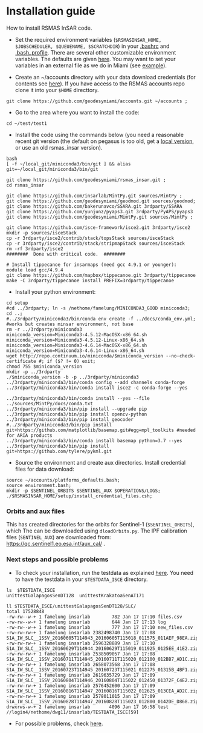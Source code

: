 # Installation guide
How to install RSMAS InSAR code.

* Set the required environment variables (`$RSMASINSAR_HOME, $JOBSCHEDULER, $QUEUENAME, $SCRATCHDIR`) in your [.bashrc](https://github.com/falkamelung/rsmas_insar/blob/master/docs/bashrc_contents.md) 
and [.bash_profile](./bash_profile.md). There are several other customizable environment variables. The defaults are given [here](./custom_variables.md). You may want to set your variables in an external file as we do in Miami (see [example](https://gist.github.com/falkamelung/f1281c38e301a3296ab0483f946cac4b)).

* Create an ~/accounts directory with your data download credentials (for contents see [here](./accounts_info.md)). If you have access to the RSMAS accounts repo clone it into your `$HOME` directtory.

```
git clone https://github.com/geodesymiami/accounts.git ~/accounts ;
```

* Go to the area where you want to install the code:

```
cd ~/test/test1
```

* Install the code using the commands below (you need a reasonable recent git version (the default on pegasus is too old, get a [local version](./install_git.md), or use an old rsmas_insar version). 

```
bash
[ -f ~/local_git/miniconda3/bin/git ] && alias git=~/local_git/miniconda3/bin/git	

git clone https://github.com/geodesymiami/rsmas_insar.git ;
cd rsmas_insar

git clone https://github.com/insarlab/MintPy.git sources/MintPy ;
git clone https://github.com/geodesymiami/geodmod.git sources/geodmod;
git clone https://github.com/bakerunavco/SSARA.git 3rdparty/SSARA
git clone https://github.com/yunjunz/pyaps3.git 3rdparty/PyAPS/pyaps3
git clone https://github.com/geodesymiami/MimtPy.git sources/MimtPy ;

git clone https://github.com/isce-framework/isce2.git 3rdparty/isce2
mkdir -p sources/isceStack
cp -r 3rdparty/isce2/contrib/stack/topsStack sources/isceStack
cp -r 3rdparty/isce2/contrib/stack/stripmapStack sources/isceStack
rm -rf 3rdparty/isce2
########  Done with critical code.  ########

# Install tippecanoe for insarmaps (need gcc 4.9.1 or younger):
module load gcc/4.9.4
git clone https://github.com/mapbox/tippecanoe.git 3rdparty/tippecanoe
make -C 3rdparty/tippecanoe install PREFIX=3rdparty/tippecanoe
```
* Install your python environment:
```
cd setup
#cd ../3rdparty; ln -s /nethome/famelung/MINICONDA3_GOOD miniconda3; cd ..; 
#../3rdparty/miniconda3/bin/conda env create -f ../docs/conda_env.yml; #works but creates minsar environment, not base
rm -r ../3rdparty/miniconda3
miniconda_version=Miniconda3-4.5.12-MacOSX-x86_64.sh
miniconda_version=Miniconda3-4.5.12-Linux-x86_64.sh
miniconda_version=Miniconda3-4.6.14-MacOSX-x86_64.sh
miniconda_version=Miniconda3-4.6.14-Linux-x86_64.sh
wget http://repo.continuum.io/miniconda/$miniconda_version --no-check-certificate #; if ($? != 0) exit; 
chmod 755 $miniconda_version
mkdir -p ../3rdparty
./$miniconda_version -b -p ../3rdparty/miniconda3
../3rdparty/miniconda3/bin/conda config --add channels conda-forge
../3rdparty/miniconda3/bin/conda install isce2 -c conda-forge --yes

../3rdparty/miniconda3/bin/conda install --yes --file ../sources/MintPy/docs/conda.txt
../3rdparty/miniconda3/bin/pip install --upgrade pip
../3rdparty/miniconda3/bin/pip install opencv-python
../3rdparty/miniconda3/bin/pip install geocoder
#../3rdparty/miniconda3/bin/pip install git+https://github.com/matplotlib/basemap.git#egg=mpl_toolkits #needed for ARIA products
../3rdparty/miniconda3/bin/conda install basemap python=3.7 --yes
../3rdparty/miniconda3/bin/pip install git+https://github.com/tylere/pykml.git
```
* Source the environment and create aux directories. Install credential files for data download:
```
source ~/accounts/platforms_defaults.bash;
source environment.bash;
mkdir -p $SENTINEL_ORBITS $SENTINEL_AUX $OPERATIONS/LOGS;
./$RSMASINSAR_HOME/setup/install_credential_files.csh;
```

### Orbits and aux files
This has created directories for the orbits for Sentinel-1 (`$SENTINEL_ORBITS`), which The can be downloaded using `dloadOrbits.py`. The IPF calibration files (`SENTINEL_AUX`) are downloaded from: https://qc.sentinel1.eo.esa.int/aux_cal/ .
### Next steps and possible problems
* To check your installation, run the testdata as explained [here](https://github.com/geodesymiami/rsmas_insar/wiki/Testing-the-code). You need to have the testdata in your `$TESTDATA_ISCE` directory.

```
ls  $TESTDATA_ISCE
unittestGalapagosSenDT128  unittestKrakatoaSenAT171

ll $TESTDATA_ISCE/unittestGalapagosSenDT128/SLC/
total 17528848
-rw-rw--w-+ 1 famelung insarlab        782 Jan 17 17:10 files.csv
-rw-rw--w-+ 1 famelung insarlab        644 Jan 17 17:13 log
-rw-rw--w-+ 1 famelung insarlab        777 Jan 17 17:10 new_files.csv
-rw-rw-rw-+ 1 famelung insarlab 2382498740 Jan 17 17:08 S1A_IW_SLC__1SSV_20160605T114943_20160605T115018_011575_011AEF_98EA.zip
-rw-rw-rw-+ 1 famelung insarlab 2596328889 Jan 17 17:10 S1A_IW_SLC__1SSV_20160629T114944_20160629T115019_011925_0125EE_41E2.zip
-rw-rw-rw-+ 1 famelung insarlab 2538509057 Jan 17 17:08 S1A_IW_SLC__1SSV_20160711T114945_20160711T115020_012100_012BB7_AD1C.zip
-rw-rw-rw-+ 1 famelung insarlab 2658073568 Jan 17 17:08 S1A_IW_SLC__1SSV_20160723T114945_20160723T115021_012275_01315B_4BF1.zip
-rw-rw-rw-+ 1 famelung insarlab 2619635729 Jan 17 17:09 S1A_IW_SLC__1SSV_20160804T114946_20160804T115022_012450_01372F_C4E2.zip
-rw-rw-rw-+ 1 famelung insarlab 2576452600 Jan 17 17:09 S1A_IW_SLC__1SSV_20160816T114947_20160816T115022_012625_013CEA_AD2C.zip
-rw-rw-rw-+ 1 famelung insarlab 2578011015 Jan 17 17:09 S1A_IW_SLC__1SSV_20160828T114947_20160828T115023_012800_0142DE_D868.zip
drwxrws-w-+ 2 famelung insarlab       4096 Jan 17 16:58 test
//login4/nethome/dwg11/insarlab/TESTDATA_ISCE[59]
```
* For possible problems, check [here](https://github.com/geodesymiami/rsmas_insar/blob/master/setup/installation_issues.md).

